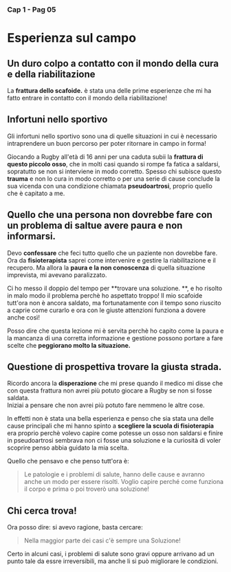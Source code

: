###  Cap 1 - Pag 05
# Esperienza sul campo 

## Un duro colpo a contatto con il mondo della cura e della riabilitazione

La **frattura dello scafoide.** è stata una delle prime esperienze che mi ha fatto entrare in contatto con il mondo della riabilitazione!

## Infortuni nello sportivo

Gli infortuni nello sportivo sono una di quelle situazioni in cui è necessario intraprendere un buon percorso per poter ritornare in campo in forma!

Giocando a Rugby all'età di 16 anni per una caduta subii la **frattura di questo piccolo osso**, che in molti casi quando si rompe fa fatica a saldarsi, sopratutto se non si interviene in modo corretto. Spesso chi subisce questo **trauma**  e non lo cura in modo corretto o per una serie di cause conclude la sua vicenda con una condizione chiamata **pseudoartrosi**, proprio quello che è capitato a me.

## Quello che una persona non dovrebbe fare con un problema di saltue avere paura e non informarsi.

Devo **confessare** che feci tutto quello che un paziente non dovrebbe fare. Ora da **fisioterapista**  saprei come intervenire e gestire la riabilitazione e il recupero.  Ma allora la **paura e la non conoscenza** di quella situazione imprevista, mi avevano paralizzato.

Ci ho messo il doppio del tempo per **trovare una soluzione. **, e ho risolto in malo modo il problema perchè ho aspettato troppo! Il mio scafoide tutt'ora non è ancora saldato, ma fortunatamente con il tempo sono riuscito a caprie come curarlo e ora con le giuste attenzioni funziona a dovere anche così!

Posso dire che questa lezione mi è servita perchè ho capito come la paura e la mancanza di una corretta informazione e gestione possono portare a fare scelte che **peggiorano molto la situazione.**

## Questione di prospettiva trovare la giusta strada.

Ricordo ancora la **disperazione** che mi prese quando il medico mi disse che con questa frattura non avrei più potuto giocare a Rugby se non si fosse saldata.  
Iniziai a pensare che non avrei più potuto fare nemmeno le altre cose.

In effetti non è stata una bella esperienza e penso che sia stata una delle cause principali che mi hanno spinto a **scegliere la scuola di fisioterapia** era proprio perchè volevo capire come potesse un osso non saldarsi e finire in pseudoartrosi sembrava non ci fosse una soluzione e la curiosità di voler scoprire penso abbia guidato la mia scelta.

Quello che pensavo e che penso tutt'ora è:

> Le patologie e i problemi di salute, hanno delle cause e avranno anche un modo per essere risolti. 
Voglio capire perché come funziona il corpo e prima o poi troverò una soluzione!

## Chi cerca trova!

Ora posso dire: si avevo ragione, basta cercare: 

> Nella maggior parte dei casi c'è sempre una Soluzione!

Certo in alcuni casi, i problemi di salute sono gravi oppure arrivano ad un punto tale da essre irreversibili, ma anche li si può migliorare le condizioni.




<!--stackedit_data:
eyJoaXN0b3J5IjpbOTM0MzIxNDI0LC0xMDg1MjgxMjE3LC0xMT
E5OTc2MTg0LDIwMDgzMzg5MTVdfQ==
-->